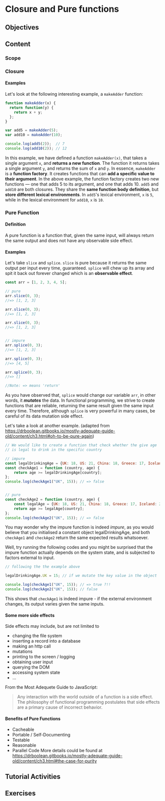 # Closure and Pure functions

## Objectives

## Content

### Scope

### Closure

#### Examples

Let's look at the following interesting example, a `makeAdder` function:
```javascript
function makeAdder(x) {
  return function(y) {
    return x + y;
  };
}

var add5 = makeAdder(5);
var add10 = makeAdder(10);

console.log(add5(2));  // 7
console.log(add10(2)); // 12
```
In this example, we have defined a function `makeAdder(x)`, that takes a single argument `x`, and **returns a new function**. The function it returns takes a single argument `y`, and returns the sum of `x` and `y`.
In essence, `makeAdder` is a **function factory**. It creates functions that can **add a specific value to their argument**. In the above example, the function factory creates two new functions — one that adds 5 to its argument, and one that adds 10.
`add5` and `add10` are both closures. They share the **same function body definition**, but **store different lexical environments**. In `add5`'s lexical environment, `x` is `5`, while in the lexical environment for `add10`, `x` is `10`.


### Pure Function

#### Definition
A pure function is a function that, given the same input, will always return the same output and does not have any observable side effect.

#### Examples
Let's take `slice` and `splice`. `slice` is pure because it returns the same output per input every time, guaranteed. `splice` will chew up its array and spit it back out forever changed which is an **observable effect**.

```javascript
const arr = [1, 2, 3, 4, 5];

// pure
arr.slice(0, 3);
//=> [1, 2, 3]

arr.slice(0, 3);
//=> [1, 2, 3]

arr.slice(0, 3);
//=> [1, 2, 3]


// impure
arr.splice(0, 3);
//=> [1, 2, 3]

arr.splice(0, 3);
//=> [4, 5]

arr.splice(0, 3);
//=> []

//Note: => means 'return'

```

As you have observed that, `splice` would change our variable `arr`, in other words, it ***mutates*** the data. In functional programming, we strive to create functions that are reliable, returning the same result given the same input every time. Therefore, although `splice` is very powerful in many cases, be careful of its data mutation side effect.


Let's take a look at another example.
 (adapted from https://drboolean.gitbooks.io/mostly-adequate-guide-old/content/ch3.html#oh-to-be-pure-again)

```javascript
// We would like to create a function that check whether the give age
// is legal to drink in the specific country

// impure
const legalDrinkingAge = {UK: 18, US: 21, China: 18, Greece: 17, Iceland: 20};
const checkAge1 = function (country, age) {
    return age >= legalDrinkingAge[country];
};
console.log(checkAge1("UK", 15)); // => false


// pure
const checkAge2 = function (country, age) {
    const legalAge = {UK: 18, US: 21, China: 18, Greece: 17, Iceland: 20};
    return age >= legalAge[country];
};
console.log(checkAge2("UK", 15)); // => false

```


You may wonder why the impure function is indeed *impure*, as you would believe that you initialised a constant object legalDrinkingAge, and both `checkAge1` and `checkAge2` return the same expected results whatsoever.

Well, try running the following codes and you might be surprised that the impure function actually depends on the system state, and is subjected to factors external to input.

```javascript
// following the the example above

legalDrinkingAge.UK = 15; // if we mutate the key value in the object

console.log(checkAge1("UK", 15)); // => true ?!!
console.log(checkAge2("UK", 15)); // false
```
This shows that `checkAge1` is indeed impure - if the external environment changes, its output varies given the same inputs.

#### Some more side effects
Side effects may include, but are not limited to

* changing the file system
* inserting a record into a database
* making an http call
* mutations
* printing to the screen / logging
* obtaining user input
* querying the DOM
* accessing system state
* ...

From the Most Adequete Guide to JavaScript:
> Any interaction with the world outside of a function is a side effect. 
> The philosophy of functional programming postulates that side effects are a primary cause of incorrect behavior.

#### Benefits of Pure Functions
* Cacheable
* Portable / Self-Documenting
* Testable
* Reasonable 
* Parallel Code
More details could be found at https://drboolean.gitbooks.io/mostly-adequate-guide-old/content/ch3.html#the-case-for-purity


## Tutorial Activities

## Exercises
